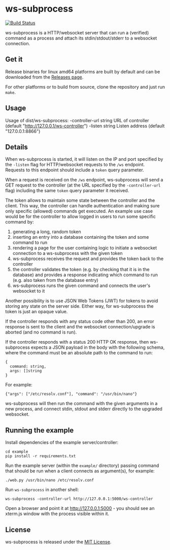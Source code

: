# ws-subprocess

[![Build Status](https://api.travis-ci.org/bwalex/ws-subprocess.svg?branch=master)](https://travis-ci.org/bwalex/ws-subprocess)

ws-subprocess is a HTTP/websocket server that can run a (verified) command as a process and attach its stdin/stdout/stderr to a websocket connection.


## Get it

Release binaries for linux amd64 platforms are built by default and can be downloaded from the [Releases page](https://github.com/bwalex/ws-subprocess/releases).

For other platforms or to build from source, clone the repository and just run `make`.


## Usage

Usage of dist/ws-subprocess:
  -controller-url string
    	URL of controller (default "http://127.0.0.1/ws-controller")
  -listen string
    	Listen address (default "127.0.0.1:8866")


## Details

When ws-subprocess is started, it will listen on the IP and port specified by the `-listen` flag for HTTP/websocket requests to the `/ws` endpoint. Requests to this endpoint should include a `token` query parameter.

When a request is received on the `/ws` endpoint, ws-subprocess will send a GET request to the controller (at the URL specified by the `-controller-url` flag) including the same `token` query parameter it received.

The token allows to maintain some state between the controller and the client. This way, the controller can handle authentication and making sure only specific (allowed) commands get executed. An example use case would be for the controller to allow logged in users to run some specific command by:

 1) generating a long, random token
 2) inserting an entry into a database containing the token and some command to run
 3) rendering a page for the user containing logic to initiate a websocket connection to a ws-subprocess with the given token
 4) ws-subprocess receives the request and provides the token back to the controller
 5) the controller validates the token (e.g. by checking that it is in the database) and provides a response indicating which command to run (e.g. also taken from the database entry)
 6) ws-subprocess runs the given command and connects the user's websocket to it

Another possibility is to use JSON Web Tokens (JWT) for tokens to avoid storing any state on the server side. Either way, for ws-subprocess the token is just an opaque value.

If the controller responds with any status code other than 200, an error response is sent to the client and the websocket connection/upgrade is aborted (and no command is run).

If the controller responds with a status 200 HTTP OK response, then ws-subprocess expects a JSON payload in the body with the following schema, where the command must be an absolute path to the command to run:

    {
      command: string,
      args: []string
    }

For example:

    {"args": ["/etc/resolv.conf"], "command": "/usr/bin/nano"}

ws-subprocess will then run the command with the given arguments in a new process, and connect stdin, stdout and stderr directly to the upgraded websocket.


## Running the example

Install dependencies of the example server/controller:

    cd example
    pip install -r requirements.txt

Run the example server (within the `example/` directory) passing command that should be run when a client connects as argument(s), for example:

    ./web.py /usr/bin/nano /etc/resolv.conf

Run `ws-subprocess` in another shell:

    ws-subprocess -controller-url http://127.0.0.1:5000/ws-controller

Open a browser and point it at http://127.0.0.1:5000 - you should see an xterm.js window with the process visible within it.


## License

ws-subprocess is released under the [MIT License](http://www.opensource.org/licenses/MIT).
